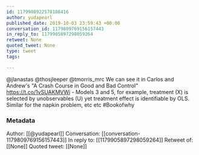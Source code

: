 ```yaml
---
id: 1179908922578108416
author: yudapearl
published_date: 2019-10-03 23:59:43 +00:00
conversation_id: 1179809769156157443
in_reply_to: 1179905897298059264
retweet: None
quoted_tweet: None
type: tweet
tags:

---
```


@jlanastas @thosjleeper @tmorris_mrc We can see it in  Carlos and Andrew's "A Crash Course in Good and Bad Control" https://t.co/1vSUAKMVWi - Models 3 and 5, for example, treatment (X) is selected by unobservables (U)  yet treatment effect is identifiable by OLS. Similar for the napkin problem, etc etc #Bookofwhy

### Metadata

Author: [[@yudapearl]]
Conversation: [[conversation-1179809769156157443]]
In reply to: [[1179905897298059264]]
Retweet of: [[None]]
Quoted tweet: [[None]]

